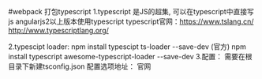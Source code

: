 #webpack 打包typescript
1.typescript
    是JS的超集, 可以在typescript中直接写js
    angularjs2以上版本使用typescript
    typescript官网：https://www.tslang.cn/
                   http://www.typescriptlang.org/

2.typescipt loader:
    npm install typescipt ts-loader --save-dev (官方)
    npm install typescript awesome-typescript-loader --save-dev
3.配置：
    需要在根目录下新建tsconfig.json
    配置选项地址： 官网
